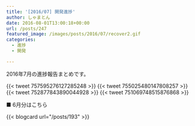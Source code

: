 ```yaml
---
title: '[2016/07] 開発進捗'
author: しゃまとん
date: 2016-08-01T13:00:18+00:00
url: /posts/247
featured_image: /images/posts/2016/07/recover2.gif
categories:
  - 進捗
  - 開発

---
```

2016年7月の進捗報告まとめです。

{{< tweet 757595276127285248 >}}
{{< tweet 755025480147808257 >}}
{{< tweet 752877843890044928 >}}
{{< tweet 751069748515876868 >}}

■ 6月分はこちら

{{< blogcard url="/posts/193" >}}
